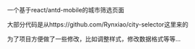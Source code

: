 一个基于react/antd-mobile的城市筛选页面

大部分代码是从https://github.com/Rynxiao/city-selector这里来的

为了项目方便做了一些修改，比如调整样式，修改数据格式等等...